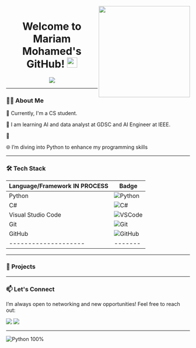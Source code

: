 <img width="250" align="right" src="https://c.tenor.com/_DOBjnGspYAAAAAM/code-coding.gif">

<h1 align="center">Welcome to Mariam Mohamed's GitHub! <img src="https://media.giphy.com/media/hvRJCLFzcasrR4ia7z/giphy.gif" width="28"></h1>

<p align="center">
  <a href="https://github.com/DenverCoder1/readme-typing-svg">
    <img src="https://readme-typing-svg.herokuapp.com/?lines=Aspiring%20AI-Engineer%20Machine%20learning; ;Creative%20Python%20Project%20Builder;Always%20Learning%20New%20Things&font=Fira%20Code&center=true&width=500&height=45&color=blue&vCenter=true&size=22">
  </a>
</p>

---

### 👨‍💻 About Me

🌱 Currently, I'm a CS student.

💼 I am learning AI and data analyst at GDSC and AI Engineer at IEEE.

🎨 

🌐 I’m diving into Python to enhance my programming skills  

---

### 🛠️ Tech Stack

| Language/Framework IN PROCESS | Badge |
|--------------------|-------|
| Python             | ![Python](https://img.shields.io/badge/-Python%20-05122A?style=flat&logo=python) |
|  C#                | ![C#](https://img.shields.io/badge/-C#-05122A?style=flat&logo=C#) |
| Visual Studio Code | ![VSCode](https://img.shields.io/badge/-Visual%20Studio%20Code-05122A?style=flat&logo=visual-studio-code&logoColor=007ACC) |
| Git                | ![Git](https://img.shields.io/badge/-Git-05122A?style=flat&logo=git) |
| GitHub             | ![GitHub](https://img.shields.io/badge/-GitHub-05122A?style=flat&logo=github) |
|--------------------|-------|
---

### 🌟 Projects


---

### 📫 Let's Connect

I’m always open to networking and new opportunities! Feel free to reach out:

<a href="  https://www.linkedin.com/in/mariam-mohamed-320581264?" target="_blank"><img src="https://img.shields.io/badge/-Mariam%20Mohamed-0077B5?style=for-the-badge&logo=Linkedin&logoColor=white"/></a> 
<a href="mariam2003mml@gmail.com" target="_blank"><img src="https://img.shields.io/badge/-Email%20Me-D14836?style=for-the-badge&logo=gmail&logoColor=white"/></a>

---
<img src="https://img.shields.io/badge/Python-100%25-blue?style=flat-square&logo=python" alt="Python 100%" />
